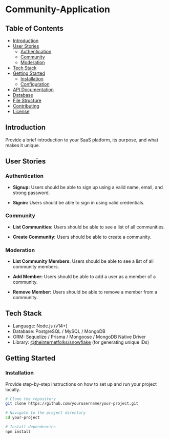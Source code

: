 # Community-Application
## Table of Contents

- [Introduction](#introduction)
- [User Stories](#user-stories)
  - [Authentication](#authentication)
  - [Community](#community)
  - [Moderation](#moderation)
- [Tech Stack](#tech-stack)
- [Getting Started](#getting-started)
  - [Installation](#installation)
  - [Configuration](#configuration)
- [API Documentation](#api-documentation)
- [Database](#database)
- [File Structure](#file-structure)
- [Contributing](#contributing)
- [License](#license)

## Introduction

Provide a brief introduction to your SaaS platform, its purpose, and what makes it unique.

## User Stories

### Authentication

- **Signup:** Users should be able to sign up using a valid name, email, and strong password.

- **Signin:** Users should be able to sign in using valid credentials.

### Community

- **List Communities:** Users should be able to see a list of all communities.

- **Create Community:** Users should be able to create a community.

### Moderation

- **List Community Members:** Users should be able to see a list of all community members.

- **Add Member:** Users should be able to add a user as a member of a community.

- **Remove Member:** Users should be able to remove a member from a community.

## Tech Stack

- Language: Node.js (v14+)
- Database: PostgreSQL / MySQL / MongoDB
- ORM: Sequelize / Prisma / Mongoose / MongoDB Native Driver
- Library: [@theinternetfolks/snowflake](https://github.com/theinternetfolks/snowflake) (for generating unique IDs)

## Getting Started

### Installation

Provide step-by-step instructions on how to set up and run your project locally.

```bash
# Clone the repository
git clone https://github.com/yourusername/your-project.git

# Navigate to the project directory
cd your-project

# Install dependencies
npm install
